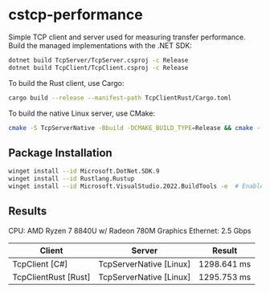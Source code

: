# cstcp-performance

Simple TCP client and server used for measuring transfer performance. Build the managed implementations with the .NET SDK:

```bash
dotnet build TcpServer/TcpServer.csproj -c Release
dotnet build TcpClient/TcpClient.csproj -c Release
```

To build the Rust client, use Cargo:

```bash
cargo build --release --manifest-path TcpClientRust/Cargo.toml
```

To build the native Linux server, use CMake:

```bash
cmake -S TcpServerNative -Bbuild -DCMAKE_BUILD_TYPE=Release && cmake --build build
```

## Package Installation

```bash
winget install --id Microsoft.DotNet.SDK.9
winget install --id Rustlang.Rustup
winget install --id Microsoft.VisualStudio.2022.BuildTools -e  # Enable C++ build tools
```

## Results

CPU: AMD Ryzen 7 8840U w/ Radeon 780M Graphics
Ethernet: 2.5 Gbps

| Client | Server | Result |
| ------ | ------ | ------ |
| TcpClient [C#]       | TcpServerNative [Linux] | 1298.641 ms |
| TcpClientRust [Rust] | TcpServerNative [Linux] | 1295.753 ms |
